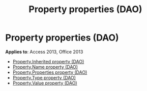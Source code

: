﻿---
title: Property properties (DAO)
TOCTitle: Properties
ms:assetid: c9357822-65c2-4938-820f-bf35b277df5c
ms:mtpsurl: https://msdn.microsoft.com/library/Dn161366(v=office.15)
ms:contentKeyID: 52074332
ms.date: 09/18/2015
mtps_version: v=office.15
---

# Property properties (DAO)

**Applies to**: Access 2013, Office 2013

- [Property.Inherited property (DAO)](property-inherited-property-dao.md)
- [Property.Name property (DAO)](property-name-property-dao.md)
- [Property.Properties property (DAO)](property-properties-property-dao.md)
- [Property.Type property (DAO)](property-type-property-dao.md)
- [Property.Value property (DAO)](property-value-property-dao.md)

